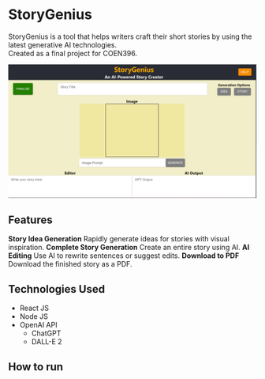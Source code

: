 # StoryGenius
StoryGenius is a tool that helps writers craft their short stories by using the latest 
generative AI technologies. \
Created as a final project for COEN396.

![storygenius_screenshot](public/storygenius_screenshot.png)

## Features
**Story Idea Generation**
Rapidly generate ideas for stories with visual inspiration. 
**Complete Story Generation**
Create an entire story using AI.
**AI Editing**
Use AI to rewrite sentences or suggest edits.
**Download to PDF**
Download the finished story as a PDF.

## Technologies Used
* React JS
* Node JS
* OpenAI API
    * ChatGPT
    * DALL-E 2

## How to run